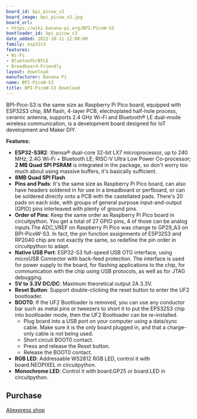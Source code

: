 ```yaml
---
board_id: bpi_picow_s3
board_image: bpi_picow_s3.jpg
board_url:
- https://wiki.banana-pi.org/BPI-PicoW-S3
bootloader_id: bpi_picow_s3
date_added: 2022-10-11 12:00:00
family: esp32s3
features:
- Wi-Fi
- Bluetooth/BTLE
- Breadboard-Friendly
layout: download
manufacturer: Banana Pi
name: BPI-PicoW-S3
title: BPI-PicoW-S3 Download
---
```


BPI-Pico-S3 is the same size as Raspberry Pi Pico board, equipped with ESP32S3 chip, 8M flash, 4-layer PCB, electroplated half-hole process, ceramic antenna, supports 2.4 GHz Wi-Fi and Bluetooth® LE dual-mode wireless communication, is a development board designed for IoT development and Maker DIY.

**Features:**

- **ESP32-S3R2**: Xtensa® dual-core 32-bit LX7 microprocessor,
up to 240 MHz; 2.4G Wi-Fi + Bluetooth LE; RISC-V Ultra Low Power Co-processor; **2 MB Quad SPI PSRAM** is integrated in the package, so don't worry too much about using massive buffers, it's basically sufficient.
- **8MB Quad SPI Flash**
- **Pins and Pads**: It's the same size as Raspberry Pi Pico board, can also have headers soldered in for use in a breadboard or perfboard, or can be soldered directly onto a PCB with the castellated pads. There's 20 pads on each side, with groups of general purpose input-and-output (GPIO) pins interleaved with plenty of ground pins.
- **Order of Pins**: Keep the same order as Raspberry Pi Pico board in circuitpython. You get a total of 27 GPIO pins, 4 of those can be analog inputs.The ADC_VREF on Raspberry Pi Pico was change to GP29_A3 on BPI-PicoW-S3. In fact, the pin function assignments of ESP32S3 and RP2040 chip are not exactly the same, so redefine the pin order in circuitpython to adapt.
- **Native USB Port**: ESP32-S3 full-speed USB OTG interface, using microUSB Connector with back-feed protection. The interface is used for power supply to the board, for flashing applications to the chip, for communication with the chip using USB protocols, as well as for JTAG debugging.
- **5V to 3.3V DC/DC**: Maximum theoretical output 2A 3.3V.
- **Reset Button**: Support double-clicking the reset button to enter the UF2 bootloader.
- **BOOT0**: If the UF2 Bootloader is removed, you can use any conductor bar such as metal pins or tweezers to short it to put the EPS32S3 chip into bootloader mode, then the UF2 Bootloader can be re-installed.
  - Plug board into a USB port on your computer using a data/sync cable. Make sure it is the only board plugged in, and that a charge-only cable is not being used.
  - Short circuit BOOT0 contact.
  - Press and release the Reset button.
  - Release the BOOT0 contact.
- **RGB LED**: Addressable WS2812 RGB LED, control it with board.NEOPIXEL in circuitpython.
- **Monochrome LED**: Control it with board.GP25 or board.LED in circuitpython.

## Purchase

[Aliexpress shop](https://www.aliexpress.com/item/1005004775634442.html)
